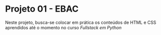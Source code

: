 # **Projeto 01 - EBAC**

Neste projeto, busca-se colocar em prática os conteúdos de HTML e CSS aprendidos
até o momento no curso *Fullstack em Python*
